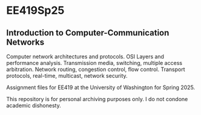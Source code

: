 # EE419Sp25
## Introduction to Computer-Communication Networks
Computer network architectures and protocols. OSI Layers and performance analysis. Transmission media, switching, multiple access arbitration. Network routing, congestion control, flow control. Transport protocols, real-time, multicast, network security.

Assignment files for EE419 at the University of Washington for Spring 2025.

This repository is for personal archiving purposes only. I do not condone academic dishonesty.
